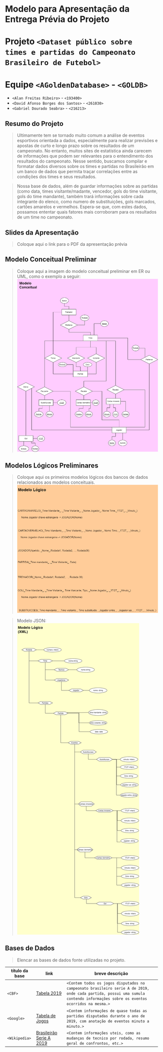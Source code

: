 # Modelo para Apresentação da Entrega Prévia do Projeto

# Projeto `<Dataset público sobre times e partidas do Campeonato Brasileiro de Futebol>`

# Equipe `<AGoldenDatabase>` - `<GOLDB>`
* `<Alan Freitas Ribeiro>` - `<193400>`
* `<David Afonso Borges dos Santos>` - `<261030>`
* `<Gabriel Dourado Seabra>` - `<216213>`

## Resumo do Projeto
> Ultimamente tem se tornado muito comum a análise de eventos esportivos orientada a dados, especialmente para realizar previsões e apostas de curto e longo prazo sobre os resultados de um campeonato. No entanto, muitos sites de estatística ainda carecem de informações que podem ser relevantes para o entendimento dos resultados do campeonato. Nesse sentido, buscamos compilar e formatar dados diversos sobre os times e partidas no Brasileirão em um banco de dados que permita traçar correlações entre as condições dos times e seus resultados.

> Nossa base de dados, além de guardar informações sobre as partidas (como data, times visitante/madante, vencedor, gols do time visitante, gols do time mandante), também trará informações sobre  cada integrante do elenco, como numero de substituições, gols marcados, cartões amarelos e vermelhos. Espera-se que, com estes dados, possamos ententar quais fatores mais corroboram para os resultados de um time no campeonato.

## Slides da Apresentação
> Coloque aqui o link para o PDF da apresentação prévia

## Modelo Conceitual Preliminar

> Coloque aqui a imagem do modelo conceitual preliminar em ER ou UML, como o exemplo a seguir:
> ![ER Taxi](assets/conceitual.png)

## Modelos Lógicos Preliminares

> Coloque aqui os primeiros modelos lógicos dos bancos de dados relacionados aos modelos conceituais.
> ![Modelo Lógico](assets/logico.png)

> Modelo JSON:
> ![Modelo JSON](assets/json.png)

## Bases de Dados
> Elencar as bases de dados fonte utilizadas no projeto.

título da base | link | breve descrição
----- | ----- | -----
`<CBF>` | [Tabela 2019](https://www.cbf.com.br/futebol-brasileiro/competicoes/campeonato-brasileiro-serie-a/2019) | `<Contem todos os jogos disputados no campeonato brasileiro serie A de 2019, onde cada partida, possui uma sumula contendo informações sobre os eventos ocorridos na mesma.>`
`<Google>` | [Tabela de Jogos](https://www.google.com/search?q=tabela+brasileir%C3%A3o+2019&oq=tabela&aqs=chrome.0.69i59j69i57j35i39j0i67i131i433l2j69i61l3.1206j0j4&sourceid=chrome&ie=UTF-8#sie=lg;/g/11fhwkn08h;2;/m/0fnk7q;mt;fp;1;;) | `<Contem informações de quase todas as partidas disputadas durante o ano de 2019, com anotação de eventos minuto a minuto.>` 
`<Wikipedia>` | [Brasileirão Serie A 2019](https://pt.wikipedia.org/wiki/Campeonato_Brasileiro_de_Futebol_de_2019_-_S%C3%A9rie_A) | `<Contem informações uteis, como as mudanças de tecnico por rodada, resumo geral de confrontos, etc.>`
